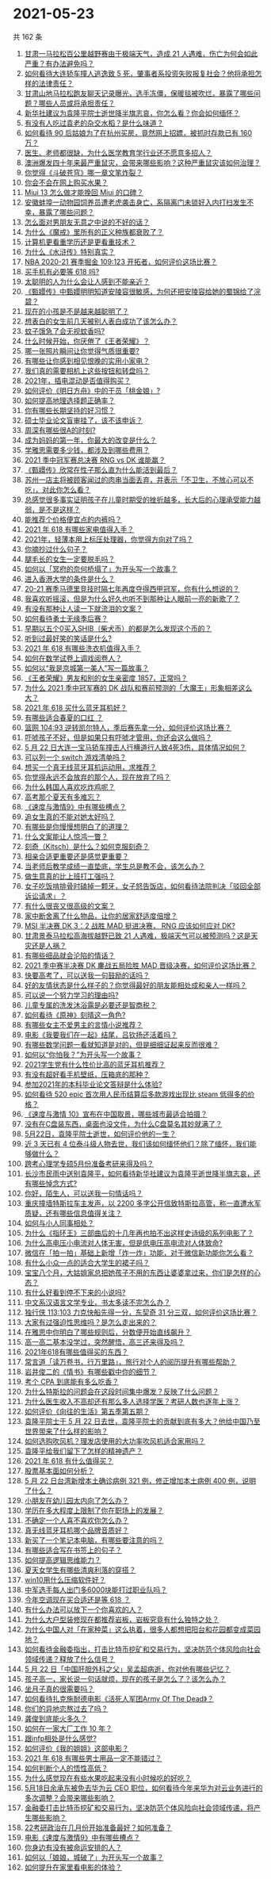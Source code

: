 # 2021-05-23

共 162 条

<!-- BEGIN -->
<!-- 最后更新时间 Sun May 23 2021 22:01:34 GMT+0800 (China Standard Time) -->

1. [甘肃一马拉松百公里越野赛由于极端天气，造成 21
   人遇难，伤亡为何会如此严重？有办法避免吗？](https://www.zhihu.com/question/460921357)
2. [如何看待大连轿车撞人逃逸致 5
   死，肇事者系投资失败报复社会？他将承担怎样的法律责任？](https://www.zhihu.com/question/460975066)
3. [甘肃山地马拉松跑友聊天记录曝光，选手冻僵，保暖毯被吹烂，暴露了哪些问题？哪些人员或将承担责任？](https://www.zhihu.com/question/460936873)
4. [新华社建议为袁隆平院士逝世降半旗志哀，你怎么看？你会如何缅怀？](https://www.zhihu.com/question/460853429)
5. [有没有人吃过袁老的杂交水稻？是什么味道？](https://www.zhihu.com/question/387581217)
6. [如何看待 90 后姑娘为了在杭州买房，竟然网上招嫖，被抓时存款已有 160
   万？](https://www.zhihu.com/question/460671555)
7. [医生、老师都很缺，为什么医学教育学行业还不愿意多招人？](https://www.zhihu.com/question/455946878)
8. [澳洲爆发四十年来最严重鼠灾，会带来哪些影响？这种严重鼠灾该如何治理？](https://www.zhihu.com/question/460691340)
9. [你觉得《斗破苍穹》哪一章文笔炸裂？](https://www.zhihu.com/question/455079084)
10. [你会不会在网上购买水果？](https://www.zhihu.com/question/369801334)
11. [Miui 13 怎么做才能挽回 Miui 的口碑？](https://www.zhihu.com/question/460390365)
12. [安徽蚌埠一动物园饲养员遭老虎袭击身亡，系隔离门未锁好入内打扫发生不幸，暴露了哪些问题？](https://www.zhihu.com/question/461014605)
13. [怎么面对男朋友无意之中说的不好的话？](https://www.zhihu.com/question/460839405)
14. [为什么《魔戒》里所有的正义种族都衰败了？](https://www.zhihu.com/question/457060439)
15. [计算机更看重学历还是更看重技术？](https://www.zhihu.com/question/454783960)
16. [为什么《水浒传》特别真实？](https://www.zhihu.com/question/445932631)
17. [NBA 2020-21 赛季掘金 109:123
    开拓者，如何评价这场比赛？](https://www.zhihu.com/question/460937287)
18. [买手机有必要等 618 吗?](https://www.zhihu.com/question/457283212)
19. [太聪明的人为什么会让人感到不能亲近？](https://www.zhihu.com/question/449801792)
20. [《甄嬛传》中甄嬛明明知道安陵容很敏感，为何还把安陵容给她的蜀锦给了浣碧？](https://www.zhihu.com/question/325114276)
21. [现在的小孩是不是越来越聪明了？](https://www.zhihu.com/question/454361471)
22. [想表白的女生前几天被别人表白成功了该怎么办？](https://www.zhihu.com/question/457390121)
23. [蚊子饿急了会无视蚊香吗?](https://www.zhihu.com/question/374704654)
24. [什么时候开始，你厌倦了《王者荣耀》？](https://www.zhihu.com/question/459401567)
25. [哪一张照片瞬间让你觉得气质很重要?](https://www.zhihu.com/question/297341335)
26. [有哪些让你感到相见恨晚的实用小家电？](https://www.zhihu.com/question/425277382)
27. [我们真的需要相机上这些按钮和转盘吗？](https://www.zhihu.com/question/459960019)
28. [2021年，插电混动是否值得购买？](https://www.zhihu.com/question/460152359)
29. [如何评价《明日方舟》中的干员「桃金娘」?](https://www.zhihu.com/question/460102315)
30. [如何提高地理选择题正确率？](https://www.zhihu.com/question/337971922)
31. [你有哪些长期坚持的好习惯？](https://www.zhihu.com/question/447430462)
32. [硕士毕业论文盲审挂了，该不该申诉？](https://www.zhihu.com/question/398964694)
33. [周深有哪些很A的时刻?](https://www.zhihu.com/question/403704908)
34. [成为妈妈的第一年，你最大的改变是什么？](https://www.zhihu.com/question/445013316)
35. [学雅思需要多少钱，都涉及到哪些费用？](https://www.zhihu.com/question/360178959)
36. [2021 季中冠军赛总决赛 RNG vs DK 谁能赢？](https://www.zhihu.com/question/460911288)
37. [《甄嬛传》欣常在性子那么直为什么能活到最后？](https://www.zhihu.com/question/459465431)
38. [苏州一店主将被顾客闻过的肉串当面丢弃，并表示「不卫生，不放心可以不吃」，对此你怎么看？](https://www.zhihu.com/question/460604746)
39. [总感觉很多事实证明孩子在儿童时期受的挫折越多，长大后的心理承受能力越弱，是不是这样？](https://www.zhihu.com/question/266704437)
40. [能推荐个价格便宜点的内裤吗？](https://www.zhihu.com/question/408737469)
41. [2021 年 618 有哪些家电值得入手？](https://www.zhihu.com/question/457694914)
42. [2021年，轻薄本用上标压处理器，你觉得方向对了吗？](https://www.zhihu.com/question/460874311)
43. [你摘抄过什么句子？](https://www.zhihu.com/question/314121506)
44. [腿毛长的女生一定要脱毛吗？](https://www.zhihu.com/question/297055873)
45. [如何以「冥府的奈何桥塌了」为开头写一个故事？](https://www.zhihu.com/question/458115472)
46. [进入香港大学的条件是什么？](https://www.zhihu.com/question/20458470)
47. [20-21
    赛季马德里竞技时隔七年再度夺得西甲冠军，你有什么想说的？](https://www.zhihu.com/question/460927424)
48. [我喜欢听摇滚，但是为什么好久也听不到那种让人眼前一亮的新歌了？](https://www.zhihu.com/question/455885166)
49. [有没有那种让人读一下就流泪的文案？](https://www.zhihu.com/question/436353347)
50. [如何看待勇士无缘季后赛？](https://www.zhihu.com/question/460793468)
51. [早期以五个0买入SHIB（柴犬币）的都是怎么发现这个币的？](https://www.zhihu.com/question/459885822)
52. [听到过最好笑的笑话是什么?](https://www.zhihu.com/question/458232484)
53. [2021 年 618 有哪些洗衣机值得入手？](https://www.zhihu.com/question/457255379)
54. [如何在数学试卷上调戏阅卷人？](https://www.zhihu.com/question/37124942)
55. [如何以“我是京城第一美人”写一篇故事？](https://www.zhihu.com/question/437673871)
56. [《王者荣耀》男友和别的女生亲密度 1857，正常吗？](https://www.zhihu.com/question/460112550)
57. [为什么 2021 季中冠军赛的 DK
    战队和赛前预测的「大魔王」形象相差这么大？](https://www.zhihu.com/question/459640343)
58. [2021 年 618 买什么蓝牙耳机好？](https://www.zhihu.com/question/454900249)
59. [有哪些适合春夏的口红 ？](https://www.zhihu.com/question/319260175)
60. [篮网 104:93
    逆转凯尔特人，季后赛先拿一分，如何评价这场比赛？](https://www.zhihu.com/question/460924514)
61. [吓唬孩子不好，但是如果只有吓唬才管用，你还会这么做吗？](https://www.zhihu.com/question/460630935)
62. [5 月 22
    日大连一宝马轿车撞击人行横道行人致4死3伤，具体情况如何？](https://www.zhihu.com/question/460803059)
63. [可以列一个 switch 游戏清单吗？](https://www.zhihu.com/question/454703059)
64. [想买一个真无线蓝牙耳机运动用，求推荐？](https://www.zhihu.com/question/274765605)
65. [你觉得永远不会放弃的那个人，现在放弃了吗？](https://www.zhihu.com/question/459833856)
66. [为什么韩国人喜欢吃炸鸡呢？](https://www.zhihu.com/question/22146758)
67. [高考那个夏天有多难忘？](https://www.zhihu.com/question/457178618)
68. [《速度与激情9》中有哪些槽点？](https://www.zhihu.com/question/460503368)
69. [追女生真的不能对她太好吗？](https://www.zhihu.com/question/435541311)
70. [有哪些是你慢慢想明白了的道理？](https://www.zhihu.com/question/350870631)
71. [什么文案能让人惊鸿一瞥？](https://www.zhihu.com/question/451181423)
72. [刻奇（Kitsch）是什么？如何克服刻奇？](https://www.zhihu.com/question/27039705)
73. [相亲合适更重要还是感觉更重要？](https://www.zhihu.com/question/459644756)
74. [当老师后教学成绩一直垫底，学生总是教不会，该怎么办？](https://www.zhihu.com/question/454011860)
75. [做生意真的比上班打工强吗？](https://www.zhihu.com/question/327874416)
76. [女子吃饭啃排骨时磕掉一颗牙，女子怒告饭店，如何看待法院判决「驳回全部诉讼请求」？](https://www.zhihu.com/question/460584839)
77. [有什么很丧又很高级的文案？](https://www.zhihu.com/question/444780653)
78. [家中断舍离了什么物品，让你的居家舒适度倍增？](https://www.zhihu.com/question/455207038)
79. [MSI 半决赛 DK 3：2 战胜 MAD 挺进决赛， RNG 应该如何应对
    DK?](https://www.zhihu.com/question/460911302)
80. [甘肃景泰马拉松高海拔越野已致 21
    人遇难，极端天气可以被预测吗？这是天灾还是人祸？](https://www.zhihu.com/question/460923810)
81. [有哪些细品就会沦陷的情话？](https://www.zhihu.com/question/428175362)
82. [2021 季中赛半决赛 DK 鏖战五局险胜 MAD
    晋级决赛，如何评价这场比赛？](https://www.zhihu.com/question/460860760)
83. [快要高考了，可以送我一句鼓励的话吗？](https://www.zhihu.com/question/460632413)
84. [好的友情状态是什么样子的？你觉得最好的朋友能相处成和亲人一样吗？](https://www.zhihu.com/question/460839642)
85. [可以说一个努力学习的理由吗?](https://www.zhihu.com/question/458937463)
86. [儿童专属的洗发沐浴露是必要还是智商税？](https://www.zhihu.com/question/460350405)
87. [如何看待《原神》刻晴这一角色?](https://www.zhihu.com/question/421862145)
88. [有哪些女主不爱男主的言情小说推荐？](https://www.zhihu.com/question/332914640)
89. [电影《我要我们在一起》结尾，吕钦扬还活着吗？](https://www.zhihu.com/question/460496887)
90. [有哪些数学问题一看就知道是对的，但是细细证起来反而很难？](https://www.zhihu.com/question/459708225)
91. [如何以“你怕我？”为开头写一个故事？](https://www.zhihu.com/question/460340987)
92. [2021学生党有什么性价比高的蓝牙耳机推荐？](https://www.zhihu.com/question/454899465)
93. [有没有超好看手机壁纸，压箱底的那种？](https://www.zhihu.com/question/453445916)
94. [参加2021年的本科毕业论文答辩是什么体验?](https://www.zhihu.com/question/459519640)
95. [如何看待 520 epic 首次用人民币结算后多款游戏出现比 steam
    低得多的价格？](https://www.zhihu.com/question/460584796)
96. [《速度与激情 10》宣布在中国取景，哪些城市最适合拍摄？](https://www.zhihu.com/question/459923679)
97. [没有在C盘装东西，桌面也没文件，为什么C盘莫名其妙就满了？](https://www.zhihu.com/question/456677257)
98. [5月22日，袁隆平院士逝世，如何评价他的一生？](https://www.zhihu.com/question/460808291)
99. [近 3 天已有 4
    位泰斗级人物去世，我们该如何缅怀他们？除了缅怀，我们能够做什么？](https://www.zhihu.com/question/460833743)
100. [跨考心理学专硕5月份准备考研来得及吗？](https://www.zhihu.com/question/455988340)
101. [长沙市民雨中送别袁隆平，如何看待新华社建议为袁隆平逝世降半旗志哀，还有哪些悼念方式?](https://www.zhihu.com/question/460850107)
102. [你好，陌生人，可以送我一句情话吗？](https://www.zhihu.com/question/459899562)
103. [重庆撞墙特斯拉车主发声，以 2200
     多字公开信致特斯拉高管，称一直遭水军质疑，还有哪些信息值得关注？](https://www.zhihu.com/question/460684619)
104. [如何与小人同事相处？](https://www.zhihu.com/question/29195959)
105. [为什么《指环王》三部曲后的十几年再也拍不出这样史诗级的系列电影了？](https://www.zhihu.com/question/381939834)
106. [为什么高电压小电流对人体无害，但是低电压高电流对人体致命?](https://www.zhihu.com/question/388159656)
107. [微信在「拍一拍」基础上新增「炸一炸」功能，对于微信新功能你怎么看？](https://www.zhihu.com/question/460330878)
108. [有什么小众一点的适合大学生的裙子吗？](https://www.zhihu.com/question/454817357)
109. [宝宝八个月，大姑姐家总把她孩子不用的东西让婆婆拿过来，你们是怎样的心态？](https://www.zhihu.com/question/460493652)
110. [有什么好看到停不下来的小说吗?](https://www.zhihu.com/question/440502581)
111. [中文系汉语言文学专业，书太多读不完怎么办？](https://www.zhihu.com/question/353004487)
112. [独行侠 113:103 力克快船先得一分，东契奇 31
     分三双，如何评价这场比赛？](https://www.zhihu.com/question/460920237)
113. [大家有过强迫性思维吗？是怎么走出来的？](https://www.zhihu.com/question/400662217)
114. [在雅思中你明白了哪些规则后，分数便开始直线飙升？](https://www.zhihu.com/question/348084694)
115. [高一高二基本没学过，突然醒悟，高三还来得及吗？](https://www.zhihu.com/question/430476316)
116. [2021年618有哪些值得买的东西？](https://www.zhihu.com/question/456666788)
117. [常言道「读万卷书，行万里路」，旅行对个人的阅历提升有哪些帮助？](https://www.zhihu.com/question/460488793)
118. [岩井俊二的《情书》有哪些戳中你的细节？](https://www.zhihu.com/question/364130565)
119. [考个 CPA 到底能有多么吃香？](https://www.zhihu.com/question/335343858)
120. [为什么特斯拉的问题会在这段时间集中爆发？反映了什么问题？](https://www.zhihu.com/question/460594922)
121. [为什么医生收入不高却还有那么多人选择学医？考研人数也逐年上涨？](https://www.zhihu.com/question/459240182)
122. [如何评价《向往的生活》第五季第五期？](https://www.zhihu.com/question/460535700)
123. [袁隆平院士于 5 月 22
     日去世，袁隆平院士的贡献到底有多大？他给中国乃至世界带来了什么样的影响？](https://www.zhihu.com/question/460812976)
124. [如何选购吹风机？理发店使用的大功率吹风机适合家用吗？](https://www.zhihu.com/question/21798839)
125. [袁隆平给我们留下了怎样的精神遗产？](https://www.zhihu.com/question/460831392)
126. [2021 年 618 有什么值得买？](https://www.zhihu.com/question/456666024)
127. [股票基本面如何分析？](https://www.zhihu.com/question/23192771)
128. [5 月 22 日台湾新增本土确诊病例 321 例，修正增加本土病例 400
     例，说明了什么？](https://www.zhihu.com/question/460819141)
129. [小朋友在幼儿园太内向了怎么办？](https://www.zhihu.com/question/369964257)
130. [学历在多大程度上限制了你在职场上的发展？](https://www.zhihu.com/question/460617091)
131. [不确定一个人喜不喜欢你怎么办？](https://www.zhihu.com/question/457733429)
132. [真无线蓝牙耳机哪个品牌音质好？](https://www.zhihu.com/question/448219382)
133. [新买了一个笔记本电脑，有哪些要注意的吗？](https://www.zhihu.com/question/448396633)
134. [有哪些适合写在书签上的句子？](https://www.zhihu.com/question/354166347)
135. [如何提高逻辑思维能力？](https://www.zhihu.com/question/19599216)
136. [夏天女学生有哪些清爽利落的穿搭？](https://www.zhihu.com/question/395417374)
137. [win10用什么压缩软件好？](https://www.zhihu.com/question/267668022)
138. [中军选手每人出门多6000块能打过职业队吗？](https://www.zhihu.com/question/459668976)
139. [今年空调现在买合适还是等 618 ？](https://www.zhihu.com/question/457239251)
140. [有什么办法可以放下一个你喜欢的人？](https://www.zhihu.com/question/423049471)
141. [为什么大户型装修现在都推荐岩板，岩板究竟有什么独特之处？](https://www.zhihu.com/question/453836267)
142. [为什么中国人对「在家种菜」这么执着，很多人都想把阳台和花园都变成菜园地？](https://www.zhihu.com/question/460289845)
143. [如何看待金融委指出，打击比特币挖矿和交易行为，坚决防范个体风险向社会领域传递？释放了什么信号？](https://www.zhihu.com/question/460721703)
144. [5 月 22
     日「中国肝胆外科之父」吴孟超病逝，你对他有哪些记忆？](https://www.zhihu.com/question/460817685)
145. [孩子高一，家长说一句话就烦，现在的孩子是怎么了？该怎么办？](https://www.zhihu.com/question/446145871)
146. [坐月子真的很需要吗？](https://www.zhihu.com/question/430742837)
147. [如何看待扎克施耐德电影《活死人军团Army Of The
     Dead》？](https://www.zhihu.com/question/460696355)
148. [你们的异地恋熬过去了吗？](https://www.zhihu.com/question/460329836)
149. [龚俊到底能火多久？](https://www.zhihu.com/question/456965858)
150. [如何在一家大厂工作 10 年？](https://www.zhihu.com/question/460106786)
151. [跟infp相处是什么感觉?](https://www.zhihu.com/question/333771420)
152. [如何评价《我的姐姐》这部电影？](https://www.zhihu.com/question/453290146)
153. [2021 年 618 有哪些男士用品一定不能错过？](https://www.zhihu.com/question/457158249)
154. [如何判断个人的悟性高低？](https://www.zhihu.com/question/24123447)
155. [为什么感觉现在有些水果吃起来没有小时候吃的好吃？](https://www.zhihu.com/question/393480064)
156. [5月18日余承东被免去华为云 CEO
     职位，如何看待今年来华为对云业务进行的多次调整？会带来哪些影响？](https://www.zhihu.com/question/460199755)
157. [金融委打击比特币挖矿和交易行为，坚决防范个体风险向社会领域传递，将产生哪些影响？](https://www.zhihu.com/question/460718389)
158. [22考研政治在几月份开始准备最好？如何准备？](https://www.zhihu.com/question/460644315)
159. [电影《速度与激情9》中有哪些槽点？](https://www.zhihu.com/question/460424382)
160. [你身边有没有被命运安排的人？](https://www.zhihu.com/question/288026861)
161. [如何以「娘娘，城破了」为开头写一个故事？](https://www.zhihu.com/question/455531791)
162. [如何提升在家里看电影的体验？](https://www.zhihu.com/question/22997019)

<!-- END -->
